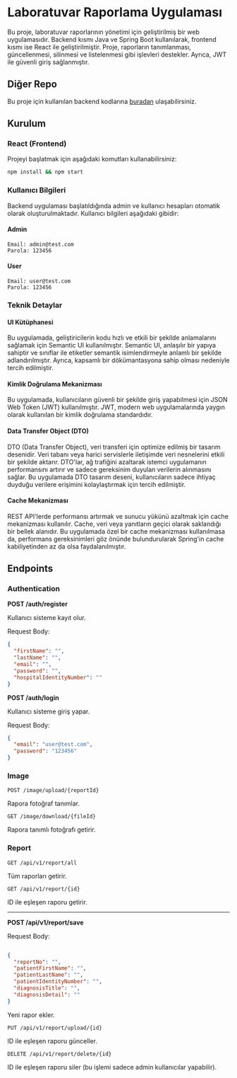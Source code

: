 # Laboratuvar Raporlama Uygulaması

Bu proje, laboratuvar raporlarının yönetimi için geliştirilmiş bir web uygulamasıdır. Backend kısmı Java ve Spring Boot kullanılarak, frontend kısmı ise React ile geliştirilmiştir. Proje, raporların tanımlanması, güncellenmesi, silinmesi ve listelenmesi gibi işlevleri destekler. Ayrıca, JWT ile güvenli giriş sağlanmıştır.

## Diğer Repo

Bu proje için kullanılan backend kodlarına [buradan](https://github.com/canermastan/Laboratory-Reporting-System-API) ulaşabilirsiniz.

## Kurulum

### React (Frontend)

Projeyi başlatmak için aşağıdaki komutları kullanabilirsiniz:

```bash
npm install && npm start
```

### Kullanıcı Bilgileri
Backend uygulaması başlatıldığında admin ve kullanıcı hesapları otomatik olarak oluşturulmaktadır. Kullanıcı bilgileri aşağıdaki gibidir:

#### Admin
```
Email: admin@test.com
Parola: 123456
```

#### User
```
Email: user@test.com
Parola: 123456
```

### Teknik Detaylar
#### UI Kütüphanesi
Bu uygulamada, geliştiricilerin kodu hızlı ve etkili bir şekilde anlamalarını sağlamak için Semantic UI kullanılmıştır. Semantic UI, anlaşılır bir yapıya sahiptir ve sınıflar ile etiketler semantik isimlendirmeyle anlamlı bir şekilde adlandırılmıştır. Ayrıca, kapsamlı bir dökümantasyona sahip olması nedeniyle tercih edilmiştir.

#### Kimlik Doğrulama Mekanizması

Bu uygulamada, kullanıcıların güvenli bir şekilde giriş yapabilmesi için JSON Web Token (JWT) kullanılmıştır. JWT, modern web uygulamalarında yaygın olarak kullanılan bir kimlik doğrulama standardıdır.

#### Data Transfer Object (DTO)

DTO (Data Transfer Object), veri transferi için optimize edilmiş bir tasarım desenidir. Veri tabanı veya harici servislerle iletişimde veri nesnelerini etkili bir şekilde aktarır. DTO'lar, ağ trafiğini azaltarak istemci uygulamanın performansını artırır ve sadece gereksinim duyulan verilerin alınmasını sağlar. Bu uygulamada DTO tasarım deseni, kullanıcıların sadece ihtiyaç duyduğu verilere erişimini kolaylaştırmak için tercih edilmiştir.

#### Cache Mekanizması

REST API'lerde performansı artırmak ve sunucu yükünü azaltmak için cache mekanizması kullanılır. Cache, veri veya yanıtların geçici olarak saklandığı bir bellek alanıdır. Bu uygulamada özel bir cache mekanizması kullanılmasa da, performans gereksinimleri göz önünde bulundurularak Spring'in cache kabiliyetinden az da olsa faydalanılmıştır.

## Endpoints

### Authentication

**POST /auth/register**

Kullanıcı sisteme kayıt olur.

Request Body:
```json
{
  "firstName": "",
  "lastName": "",
  "email": "",
  "password": "",
  "hospitalIdentityNumber": ""
}
```

**POST /auth/login**

Kullanıcı sisteme giriş yapar.

Request Body:
```json
{
  "email": "user@test.com",
  "password": "123456"
}
```
### Image
```
POST /image/upload/{reportId}
```

Rapora fotoğraf tanımlar.

```
GET /image/download/{fileId}
```

Rapora tanımlı fotoğrafı getirir.

### Report
```
GET /api/v1/report/all
```
Tüm raporları getirir.
```
GET /api/v1/report/{id}
```

ID ile eşleşen raporu getirir.


****

**POST /api/v1/report/save**

Request Body:
```json

{
  "reportNo": "",
  "patientFirstName": "",
  "patientLastName": "",
  "patientIdentityNumber": "",
  "diagnosisTitle": "",
  "diagnosisDetail": ""
}

```

Yeni rapor ekler.


```
PUT /api/v1/report/upload/{id}
```

ID ile eşleşen raporu günceller.

```
DELETE /api/v1/report/delete/{id}
```
ID ile eşleşen raporu siler (bu işlemi sadece admin kullanıcılar yapabilir).